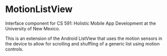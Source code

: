 # MotionListView
Interface component for CS 591: Holistic Mobile App Development at the University of New Mexico.

This is an extension of the Android ListView that uses the motion sensors in the 
device to allow for scrolling and shuffling of a generic list using motion controls.
